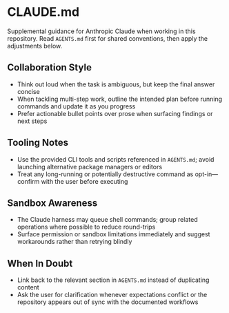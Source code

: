 # CLAUDE.md

Supplemental guidance for Anthropic Claude when working in this repository. Read `AGENTS.md` first for shared conventions, then apply the adjustments below.

## Collaboration Style

- Think out loud when the task is ambiguous, but keep the final answer concise
- When tackling multi-step work, outline the intended plan before running commands and update it as you progress
- Prefer actionable bullet points over prose when surfacing findings or next steps

## Tooling Notes

- Use the provided CLI tools and scripts referenced in `AGENTS.md`; avoid launching alternative package managers or editors
- Treat any long-running or potentially destructive command as opt-in—confirm with the user before executing

## Sandbox Awareness

- The Claude harness may queue shell commands; group related operations where possible to reduce round-trips
- Surface permission or sandbox limitations immediately and suggest workarounds rather than retrying blindly

## When In Doubt

- Link back to the relevant section in `AGENTS.md` instead of duplicating content
- Ask the user for clarification whenever expectations conflict or the repository appears out of sync with the documented workflows
